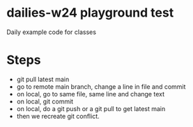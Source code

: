 # dailies-w24 playground test
Daily example code for classes

# Steps
- git pull latest main
- go to remote main branch, change a line in file and commit
- on local, go to same file, same line and change text
- on local, git commit
- on local, do a git push or a git pull to get latest main
- then we recreate git conflict.
